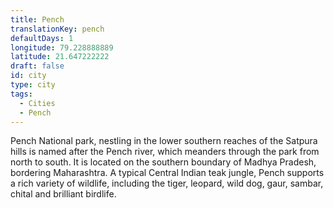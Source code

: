 ```yaml
---
title: Pench
translationKey: pench
defaultDays: 1
longitude: 79.228888889
latitude: 21.647222222
draft: false
id: city
type: city
tags:
  - Cities
  - Pench
---
```

Pench National park, nestling in the lower southern reaches of the Satpura hills is named after the Pench river, which meanders through the park from north to south. It is located on the southern boundary of Madhya Pradesh, bordering Maharashtra. A typical Central Indian teak jungle, Pench supports a rich variety of wildlife, including the tiger, leopard, wild dog, gaur, sambar, chital and brilliant birdlife.